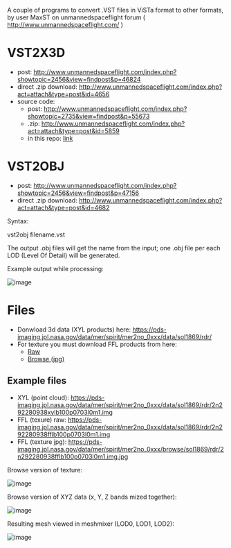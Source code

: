 A couple of programs to convert .VST files in ViSTa format to other formats, by user MaxST on  unmannedspaceflight forum ( http://www.unmannedspaceflight.com/ )

# VST2X3D
- post: http://www.unmannedspaceflight.com/index.php?showtopic=2456&view=findpost&p=46824
- direct .zip download: http://www.unmannedspaceflight.com/index.php?act=attach&type=post&id=4656
- source code: 
    - post: http://www.unmannedspaceflight.com/index.php?showtopic=2735&view=findpost&p=55673
    - .zip: http://www.unmannedspaceflight.com/index.php?act=attach&type=post&id=5859
    - in this repo: [link](https://github.com/jumpjack/VST-converter/blob/main/others/VST2something/vst2x3d.cpp)

# VST2OBJ

- post: http://www.unmannedspaceflight.com/index.php?showtopic=2456&view=findpost&p=47156
- direct .zip download: http://www.unmannedspaceflight.com/index.php?act=attach&type=post&id=4682

Syntax:

vst2obj filename.vst

The output .obj files will get the name from the input; one .obj file per each LOD (Level Of Detail) will be generated.

Example output while processing:

![image](https://user-images.githubusercontent.com/1620953/175543027-276a8750-5ada-4747-b340-4f2c958eb1e5.png)


# Files
- Donwload 3d data (XYL products) here:  https://pds-imaging.jpl.nasa.gov/data/mer/spirit/mer2no_0xxx/data/sol1869/rdr/
- For texture you must download FFL products from here:
    - [Raw](https://pds-imaging.jpl.nasa.gov/data/mer/spirit/mer2no_0xxx/data/sol1869/rdr/)
    - [Browse (jpg)](https://pds-imaging.jpl.nasa.gov/data/mer/spirit/mer2no_0xxx/browse/sol1869/rdr/)
    
 ## Example files
 - XYL (point cloud): https://pds-imaging.jpl.nasa.gov/data/mer/spirit/mer2no_0xxx/data/sol1869/rdr/2n292280938xylb100p0703l0m1.img
 - FFL (texure) raw: https://pds-imaging.jpl.nasa.gov/data/mer/spirit/mer2no_0xxx/data/sol1869/rdr/2n292280938fflb100p0703l0m1.img
 - FFL (texture jpg): https://pds-imaging.jpl.nasa.gov/data/mer/spirit/mer2no_0xxx/browse/sol1869/rdr/2n292280938fflb100p0703l0m1.img.jpg


Browse version of texture:

![image](https://user-images.githubusercontent.com/1620953/175541373-1d783c3b-33f6-43b1-a9e2-732009358bf4.png)


Browse version of XYZ data (x, Y, Z bands mized together):

![image](https://user-images.githubusercontent.com/1620953/175541431-d24d22bd-f845-4ce9-b37c-499b92e01b22.png)

Resulting mesh viewed in meshmixer (LOD0, LOD1, LOD2):

![image](https://user-images.githubusercontent.com/1620953/175543720-6eab9735-9ad5-425f-8af8-78336f2a6f42.png)
